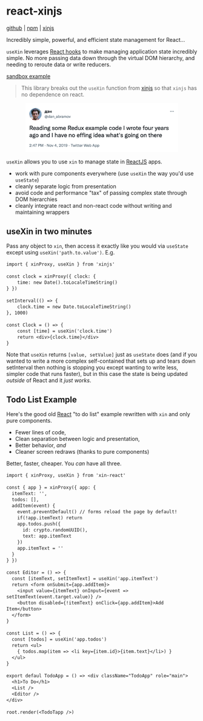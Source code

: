 # react-xinjs

[github](https://github.com/tonioloewald/react-xinjs#readme) | [npm](https://www.npmjs.com/package/react-xinjs) | [xinjs](https://xinjs.net)

Incredibly simple, powerful, and efficient state management for React…

`useXin` leverages [React hooks](https://legacy.reactjs.org/docs/hooks-intro.html) to
make managing application state incredibly simple. No more passing data down through
the virtual DOM hierarchy, and needing to reroute data or write reducers.

[sandbox example](https://codesandbox.io/s/xinjs-react-reminders-demo-v0-4-2-l46k52?file=/src/App.tsx)

> This library breaks out the `useXin` function from [xinjs](https://xinjs.net)
> so that `xinjs` has no dependence on react.

<div style="text-align: center">
	<a href="https://twitter.com/dan_abramov/status/1191487232038883332?s=20&t=SNcVBTK1oj45NWI29RO1Dw">
		<img alt="Dan Abramov dissing Redux on Twitter" style="max-width: 80%" src="docs/dan-redux-tweet.png">
	</a>
</div>

`useXin` allows you to use `xin` to manage state in [ReactJS](https://reactjs.org) apps.

- work with pure components everywhere (use `useXin` the way you'd use `useState`)
- cleanly separate logic from presentation
- avoid code and performance "tax" of passing complex state through DOM hierarchies
- cleanly integrate react and non-react code without writing and maintaining wrappers

## useXin in two minutes

Pass any object to `xin`, then access it exactly like you would via `useState`
except using `useXin('path.to.value')`. E.g.

```
import { xinProxy, useXin } from 'xinjs'

const clock = xinProxy({ clock: {
	time: new Date().toLocaleTimeString()
} })

setInterval(() => {
	clock.time = new Date.toLocaleTimeString()
}, 1000)

const Clock = () => {
	const [time] = useXin('clock.time')
	return <div>{clock.time}</div>
}
```

Note that `useXin` returns `[value, setValue]` just as `useState` does 
(and if you wanted to write a more complex self-contained <Clock> that 
sets up and tears down setInterval then nothing is stopping you except 
wanting to write less, simpler code that runs faster), but in
this case the state is being updated *outside* of React and it *just works*.

## Todo List Example

Here's the good old [React](https://reactjs.org) "to do list" example rewritten with `xin` 
and only pure components.

- Fewer lines of code, 
- Clean separation between logic and presentation, 
- Better behavior, *and* 
- Cleaner screen redraws (thanks to pure components)

Better, faster, cheaper. You *can* have all three.

```
import { xinProxy, useXin } from 'xin-react'

const { app } = xinProxy({ app: {
  itemText: '',
  todos: [],
  addItem(event) {
    event.preventDefault() // forms reload the page by default!
    if(!app.itemText) return
    app.todos.push({
      id: crypto.randomUUID(),
      text: app.itemText  
    })
    app.itemText = ''
  }
} })

const Editor = () => {
  const [itemText, setItemText] = useXin('app.itemText')
  return <form onSubmit={app.addItem}>
    <input value={itemText} onInput={event => setItemText(event.target.value)} />
    <button disabled={!itemText} onClick={app.addItem}>Add Item</button>
  </form>
}

const List = () => {
  const [todos] = useXin('app.todos')
  return <ul>
    { todos.map(item => <li key={item.id}>{item.text}</li>) }
  </ul>
}

export defaul TodoApp = () => <div className="TodoApp" role="main">
  <h1>To Do</h1>
  <List />
  <Editor />
</div>

root.render(<TodoTapp />)
```
